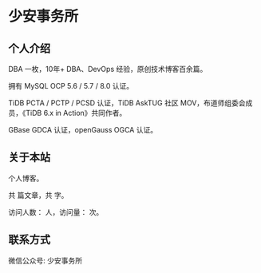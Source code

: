 # 少安事务所

## 个人介绍

DBA 一枚，10年+ DBA、DevOps 经验，原创技术博客百余篇。

拥有 MySQL OCP 5.6 / 5.7 / 8.0 认证。

TiDB PCTA / PCTP / PCSD 认证，TiDB AskTUG 社区 MOV，布道师组委会成员，《TiDB 6.x in Action》共同作者。

GBase GDCA 认证，openGauss OGCA 认证。

## 关于本站

个人博客。

共 <code class="article_number"></code> 篇文章，共 <code class="site_word_count"></code> 字。

访问人数：<code class="site_uv"></code> 人，访问量：<code class="site_pv"></code> 次。

## 联系方式

微信公众号: 少安事务所
